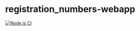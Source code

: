 # registration_numbers-webapp
[![Node.js CI](https://github.com/AsiFen/registration_numbers-webapp/actions/workflows/node.js.yml/badge.svg)](https://github.com/AsiFen/registration_numbers-webapp/actions/workflows/node.js.yml)
